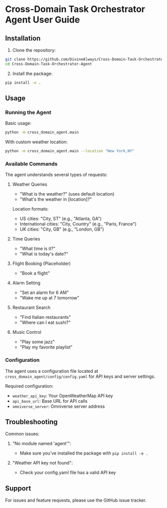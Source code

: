 # Cross-Domain Task Orchestrator Agent User Guide

## Installation

1. Clone the repository:
```bash
git clone https://github.com/DivineAlways/Cross-Domain-Task-Orchestrator-Agent.git
cd Cross-Domain-Task-Orchestrator-Agent
```

2. Install the package:
```bash
pip install -e .
```

## Usage

### Running the Agent

Basic usage:
```bash
python -m cross_domain_agent.main
```

With custom weather location:
```bash
python -m cross_domain_agent.main --location "New York,NY"
```

### Available Commands

The agent understands several types of requests:

1. Weather Queries
   - "What is the weather?" (uses default location)
   - "What's the weather in [location]?"
   
   Location formats:
   - US cities: "City, ST" (e.g., "Atlanta, GA")
   - International cities: "City, Country" (e.g., "Paris, France")
   - UK cities: "City, GB" (e.g., "London, GB")

2. Time Queries
   - "What time is it?"
   - "What is today's date?"

3. Flight Booking (Placeholder)
   - "Book a flight"

4. Alarm Setting
   - "Set an alarm for 6 AM"
   - "Wake me up at 7 tomorrow"

5. Restaurant Search
   - "Find Italian restaurants"
   - "Where can I eat sushi?"

6. Music Control
   - "Play some jazz"
   - "Play my favorite playlist"

### Configuration

The agent uses a configuration file located at `cross_domain_agent/config/config.yaml` for API keys and server settings.

Required configuration:
- `weather_api_key`: Your OpenWeatherMap API key
- `api_base_url`: Base URL for API calls
- `omniverse_server`: Omniverse server address

## Troubleshooting

Common issues:

1. "No module named 'agent'":
   - Make sure you've installed the package with `pip install -e .`

2. "Weather API key not found":
   - Check your config.yaml file has a valid API key

## Support

For issues and feature requests, please use the GitHub issue tracker.
